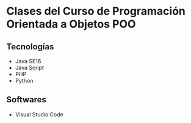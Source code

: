 # Clases del Curso de Programación Orientada a Objetos POO
## Tecnologías
* Java SE16
* Java Script
* PHP
* Python
## Softwares
* Visual Studio Code
